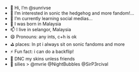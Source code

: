 - 👋 Hi, I’m @sunrivse
- 👀 I’m interested in sonic the hedgehog and more fandom!...
- 🌱 I’m currently learning social medias...
- 💞️ I was born in Malaysia
- 📫 I live in selangor, Malaysia 
- 😄 Pronouns: any ints, c+h is ok
- ⛳ places: In pt i always sit on sonic fandoms and more
- ⚡ Fun fact: i can do a backflip!
- 🚫 DNC my skins unless friends
- 🎉 silies > @mvrie @NightBubbles @SirP3rcival
